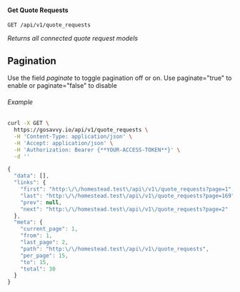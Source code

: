 #### Get Quote Requests
```
GET /api/v1/quote_requests
```

*Returns all connected quote request models*

## Pagination 

Use the field *paginate* to toggle pagination off or on. Use paginate="true" to enable or paginate="false" to disable

###### Example

```bash
curl -X GET \
  https://gosavvy.io/api/v1/quote_requests \
  -H 'Content-Type: application/json' \
  -H 'Accept: application/json' \
  -H 'Authorization: Bearer {**YOUR-ACCESS-TOKEN**}' \
  -d ''
```


```javascript
{
  "data": [],
  "links": {
    "first": "http:\/\/homestead.test\/api\/v1\/quote_requests?page=1",
    "last": "http:\/\/homestead.test\/api\/v1\/quote_requests?page=169",
    "prev": null,
    "next": "http:\/\/homestead.test\/api\/v1\/quote_requests?page=2"
  },
  "meta": {
    "current_page": 1,
    "from": 1,
    "last_page": 2,
    "path": "http:\/\/homestead.test\/api\/v1\/quote_requests",
    "per_page": 15,
    "to": 15,
    "total": 30
  }
}
```
